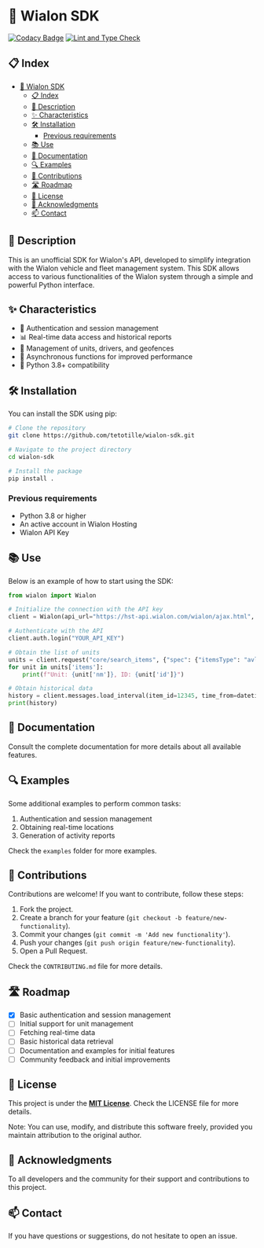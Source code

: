 # 🚀 Wialon SDK

[![Codacy Badge](https://app.codacy.com/project/badge/Grade/c7748bd584ca463d82fd94154b8d7716)](https://app.codacy.com/gh/tetotille/python-wialon-sdk/dashboard?utm_source=gh&utm_medium=referral&utm_content=&utm_campaign=Badge_grade)
[![Lint and Type Check](https://github.com/tetotille/python-wialon-sdk/actions/workflows/python-package.yml/badge.svg?branch=main)](https://github.com/tetotille/python-wialon-sdk/actions/workflows/python-package.yml)

## 📋 Index

- [🚀 Wialon SDK](#-wialon-sdk)
  - [📋 Index](#-index)
  - [🚀 Description](#-description)
  - [✨ Characteristics](#-characteristics)
  - [🛠 Installation](#-installation)
    - [Previous requirements](#previous-requirements)
  - [📚 Use](#-use)
  - [📄 Documentation](#-documentation)
  - [🔍 Examples](#-examples)
  - [🤝 Contributions](#-contributions)
  - [🛣 Roadmap](#-roadmap)
  - [📄 License](#-license)
  - [💬 Acknowledgments](#-acknowledgments)
  - [📫 Contact](#-contact)

## 🚀 Description

This is an unofficial SDK for Wialon's API, developed to simplify integration with the Wialon vehicle and fleet management system. This SDK allows access to various functionalities of the Wialon system through a simple and powerful Python interface.

## ✨ Characteristics

- 📡 Authentication and session management
- 📊 Real-time data access and historical reports
- 🚗 Management of units, drivers, and geofences
- 🔄 Asynchronous functions for improved performance
- 🔧 Python 3.8+ compatibility

## 🛠 Installation

You can install the SDK using pip:

```bash
# Clone the repository
git clone https://github.com/tetotille/wialon-sdk.git

# Navigate to the project directory
cd wialon-sdk

# Install the package
pip install .
```

### Previous requirements

- Python 3.8 or higher
- An active account in Wialon Hosting
- Wialon API Key

## 📚 Use

Below is an example of how to start using the SDK:

```python
from wialon import Wialon

# Initialize the connection with the API key
client = Wialon(api_url="https://hst-api.wialon.com/wialon/ajax.html", api_key="YOUR_API_KEY")

# Authenticate with the API
client.auth.login("YOUR_API_KEY")

# Obtain the list of units
units = client.request("core/search_items", {"spec": {"itemsType": "avl_unit", "propName": "sys_name", "propValueMask": "*", "sortType": "sys_name"}, "force": 1, "flags": 1, "from": 0, "to": 0})
for unit in units['items']:
    print(f"Unit: {unit['nm']}, ID: {unit['id']}")

# Obtain historical data
history = client.messages.load_interval(item_id=12345, time_from=datetime(2023, 1, 1), time_to=datetime(2023, 1, 2))
print(history)
```

## 📄 Documentation

Consult the complete documentation for more details about all available features.

## 🔍 Examples

Some additional examples to perform common tasks:

1. Authentication and session management
2. Obtaining real-time locations
3. Generation of activity reports

Check the `examples` folder for more examples.

## 🤝 Contributions

Contributions are welcome! If you want to contribute, follow these steps:

1. Fork the project.
2. Create a branch for your feature (`git checkout -b feature/new-functionality`).
3. Commit your changes (`git commit -m 'Add new functionality'`).
4. Push your changes (`git push origin feature/new-functionality`).
5. Open a Pull Request.

Check the `CONTRIBUTING.md` file for more details.

## 🛣 Roadmap

- [x] Basic authentication and session management
- [ ] Initial support for unit management
- [ ] Fetching real-time data
- [ ] Basic historical data retrieval
- [ ] Documentation and examples for initial features
- [ ] Community feedback and initial improvements

## 📄 License

This project is under the **[MIT License](LICENSE)**. Check the LICENSE file for more details.

Note: You can use, modify, and distribute this software freely, provided you maintain attribution to the original author.

## 💬 Acknowledgments

To all developers and the community for their support and contributions to this project.

## 📫 Contact

If you have questions or suggestions, do not hesitate to open an issue.
